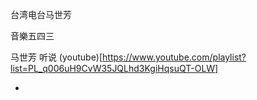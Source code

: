 
台湾电台马世芳

音樂五四三

马世芳 听说 (youtube)[https://www.youtube.com/playlist?list=PL_q006uH9CvW35JQLhd3KgiHqsuQT-OLW]

- 
